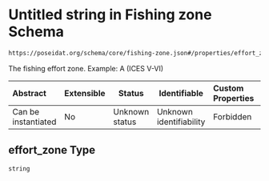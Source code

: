 # Untitled string in Fishing zone Schema

```txt
https://poseidat.org/schema/core/fishing-zone.json#/properties/effort_zone
```

The fishing effort zone. Example: A (ICES V-VI)


| Abstract            | Extensible | Status         | Identifiable            | Custom Properties | Additional Properties | Access Restrictions | Defined In                                                                   |
| :------------------ | ---------- | -------------- | ----------------------- | :---------------- | --------------------- | ------------------- | ---------------------------------------------------------------------------- |
| Can be instantiated | No         | Unknown status | Unknown identifiability | Forbidden         | Allowed               | none                | [fishing-zone.json\*](schemas/core/fishing-zone.json "open original schema") |

## effort_zone Type

`string`
